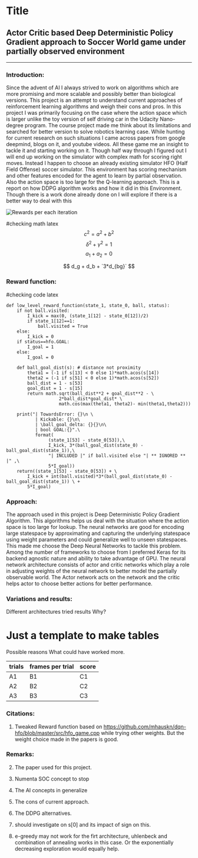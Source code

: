 
# Title
## Actor Critic based Deep Deterministic Policy Gradient approach to Soccer World game under partially observed environment
****
### Introduction:

Since the  advent of AI I always strived to work on algorithms which are more
promising and more scalable and possibly better than biological versions. 
This project is an attempt to understand current approaches of reinforcement
learning algorithms and weigh their cons and pros. In this project I was primarily
focusing on the case where the action space which is larger unlike the toy 
version of self driving car in the Udacity Nano-degree program. The course 
project made me think about its limitations and searched for better version to 
solve robotics learning case. While hunting for current research on such 
situations I came across papers from google deepmind, blogs on it, and 
youtube videos. All these game me an insight to tackle it and starting 
working on it. Though half way through I figured out I will end up working 
on the simulator with complex math for scoring right moves. Instead I 
happen to choose an already existing simulator HFO (Half Field Offense) 
soccer simulator. This environment has scoring mechanism and other features 
encoded for the agent to learn by partial observation. Also the action space is 
too large for the Q-learning approach. This is a report on how DDPG algorithm 
works and how it did in this Environment. Though there is a work done already 
done on I will explore if there is a better way to deal with this



![Rewards per each iteration](../images/figure_1-41.png)

#checking math latex
$$ c^2 = a^2 + b^2 $$
$$ \delta^2 + \gamma^2 = 1 $$
$$ a_1 + a_2 = 0$$

$$ d_g + d_b + `3*d_{bg}` $$

### Reward function:

#checking code latex
```{python}
def low_level_reward_function(state_1, state_0, ball, status):
    if not ball.visited:
        I_kick = max(0, (state_1[12] - state_0[12])/2)
        if state_1[12]==1:
            ball.visited = True
    else:
        I_kick = 0
    if status==hfo.GOAL:
        I_goal = 1
    else:
        I_goal = 0

    def ball_goal_dist(s): # distance not proximity
        theta1 = (-1 if s[13] < 0 else 1)*math.acos(s[14])
        theta2 = (-1 if s[51] < 0 else 1)*math.acos(s[52])
        ball_dist = 1 - s[53]
        goal_dist = 1 - s[15]
        return math.sqrt(ball_dist**2 + goal_dist**2 - \
                    2*ball_dist*goal_dist* \
                    math.cos(max(theta1, theta2)- min(theta1,theta2)))
    
    print("| TowardsError: {}\n \
           | Kickable: {}\n\
           | \ball_goal_delta: {}{}\n\
           | bool GOAL:{}".\
           format(
                (state_1[53] - state_0[53]),\
                I_kick, 3*(ball_goal_dist(state_0) - ball_goal_dist(state_1)),\
                "| INCLUDED |" if ball.visited else "| ** IGNORED ** |" ,\
                5*I_goal))
    return((state_1[53] - state_0[53]) + \
        I_kick + int(ball.visited)*3*(ball_goal_dist(state_0) - ball_goal_dist(state_1)) \ +
        5*I_goal)

```
### Approach:

The approach used in this project is Deep Deterministic Policy Gradient Algorithm.
This algorithms helps us deal with the situation where the action space is 
too large for lookup. The neural networks are good for encoding large statespace
by approximating and capturing the underlying statespace using weight parameters
and could generalize well to unseen statespaces. This made me choose the Deep
Neural Networks to tackle this problem. Among the number of frameworks to choose
from I preferred Keras for its backend agnostic nature and ability to take advantage
of GPU. The neural network architecture consists of actor and critic networks 
which play a role in adjusting weights of the neural network to better model 
the partially observable world. The Actor network acts on the network and the 
critic helps actor to choose better actions for better performance.


### Variations and results:

Different architectures tried
results
Why?

# Just a template to make tables

Possible reasons
What could have worked more.

trials | frames per trial | score
---------|----------|---------
 A1 | B1 | C1
 A2 | B2 | C2
 A3 | B3 | C3


### Citations:

1. Tweaked Reward function based on https://github.com/mhauskn/dqn-hfo/blob/master/src/hfo_game.cpp while trying other weights.
But the weight choice made in the papers is good.

### Remarks:
2. The paper used for this project.

3. Numenta SOC concept to stop

4. The AI concepts in generalize

5. The cons of current approach.

6. The DDPG alternatives.

7. should investigate on s[0] and its impact of sign on this.

8. e-greedy may not work for the firt architecture, uhlenbeck and combination of annealing works in this case. Or the exponentially decreasing exploration would equally help.
